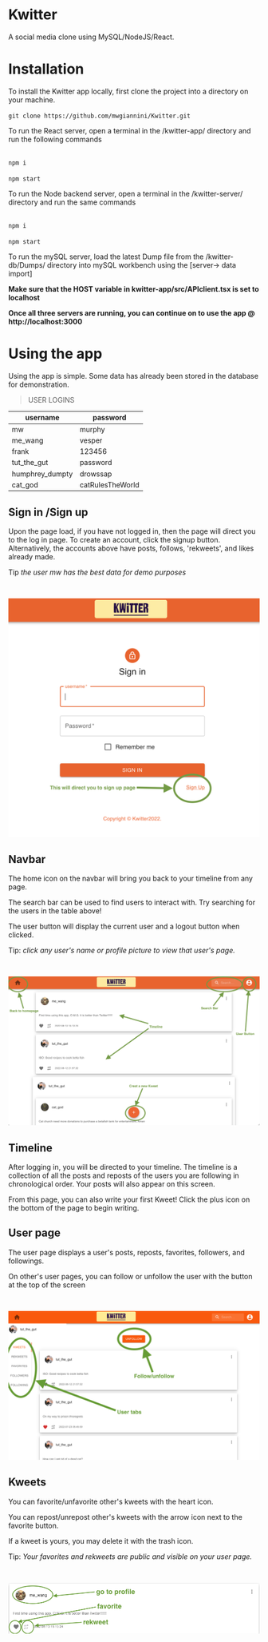 
# Kwitter

A social media clone using MySQL/NodeJS/React.

  
  
  

# Installation

To install the Kwitter app locally, first clone the project into a directory on your machine.

`git clone https://github.com/mwgiannini/Kwitter.git`

  

To run the React server, open a terminal in the /kwitter-app/ directory and run the following commands

```

npm i

npm start

```

  

To run the Node backend server, open a terminal in the /kwitter-server/ directory and run the same commands

```

npm i

npm start

```

  

To run the mySQL server, load the latest Dump file from the /kwitter-db/Dumps/ directory into mySQL workbench using the [server-> data import]

  **Make sure that the HOST variable in kwitter-app/src/APIclient.tsx is set to localhost**
  
  **Once all three servers are running, you can continue on to use the app @ http://localhost:3000**
  
  
  

# Using the app

  Using the app is simple. Some data has already been stored in the database for demonstration.
>USER LOGINS

|username|  password|
|--|--|
| mw | murphy |
|me_wang|vesper|
|frank|123456|
|tut_the_gut|password|
|humphrey_dumpty|drowssap|
|cat_god|catRulesTheWorld|

## Sign in /Sign up

  

Upon the page load, if you have not logged in, then the page will direct you to the log in page. To create an account, click the signup button. Alternatively, the accounts above have posts, follows, 'rekweets', and likes already made.

Tip *the user mw has the best data for demo purposes*

<pre>

</pre>
![](DemoImages/login.png)

## Navbar
The home icon on the navbar will bring you back to your timeline from any page.  

The search bar can be used to find users to interact with. Try searching for the users in the table above!

The user button will display the current user and a logout button when clicked.

Tip: *click any user's name or profile picture to view that user's page.*

<pre>

</pre>
![](DemoImages/homepage.png)

## Timeline
After logging in, you will be directed to your timeline. The timeline is a collection of all the posts and reposts of the users you are following in chronological order. Your posts will also appear on this screen.

From this page, you can also write your first Kweet! Click the plus icon on the bottom of the page to begin writing.

## User page
The user page displays a user's posts, reposts, favorites, followers,  and followings. 

On other's user pages, you can follow or unfollow the user with the button at the top of the screen

<pre>

</pre>
![](DemoImages/userpage.png)

## Kweets
You can favorite/unfavorite other's kweets with the heart icon.

You can repost/unrepost other's kweets with the arrow icon next to the favorite button.

If a kweet is yours, you may delete it with the trash icon.

Tip: *Your favorites and rekweets are public and visible on your user page.*

<pre>

</pre>
![](DemoImages/kweet.png)

